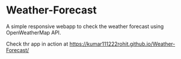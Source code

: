 # Weather-Forecast
A simple  responsive webapp to check the weather forecast using OpenWeatherMap API.

Check thr app in action at https://kumar111222rohit.github.io/Weather-Forecast/
